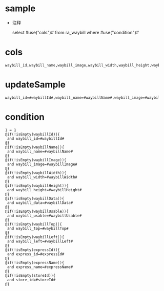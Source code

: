 sample
===
* 注释

	select #use("cols")# from ra_waybill  where  #use("condition")#

cols
===
	waybill_id,waybill_name,waybill_image,waybill_width,waybill_height,waybill_data,waybill_usable,waybill_top,waybill_left,express_id,express_name,store_id

updateSample
===
	
	waybill_id=#waybillId#,waybill_name=#waybillName#,waybill_image=#waybillImage#,waybill_width=#waybillWidth#,waybill_height=#waybillHeight#,waybill_data=#waybillData#,waybill_usable=#waybillUsable#,waybill_top=#waybillTop#,waybill_left=#waybillLeft#,express_id=#expressId#,express_name=#expressName#,store_id=#storeId#

condition
===

	1 = 1  
	@if(!isEmpty(waybillId)){
	 and waybill_id=#waybillId#
	@}
	@if(!isEmpty(waybillName)){
	 and waybill_name=#waybillName#
	@}
	@if(!isEmpty(waybillImage)){
	 and waybill_image=#waybillImage#
	@}
	@if(!isEmpty(waybillWidth)){
	 and waybill_width=#waybillWidth#
	@}
	@if(!isEmpty(waybillHeight)){
	 and waybill_height=#waybillHeight#
	@}
	@if(!isEmpty(waybillData)){
	 and waybill_data=#waybillData#
	@}
	@if(!isEmpty(waybillUsable)){
	 and waybill_usable=#waybillUsable#
	@}
	@if(!isEmpty(waybillTop)){
	 and waybill_top=#waybillTop#
	@}
	@if(!isEmpty(waybillLeft)){
	 and waybill_left=#waybillLeft#
	@}
	@if(!isEmpty(expressId)){
	 and express_id=#expressId#
	@}
	@if(!isEmpty(expressName)){
	 and express_name=#expressName#
	@}
	@if(!isEmpty(storeId)){
	 and store_id=#storeId#
	@}
	
	